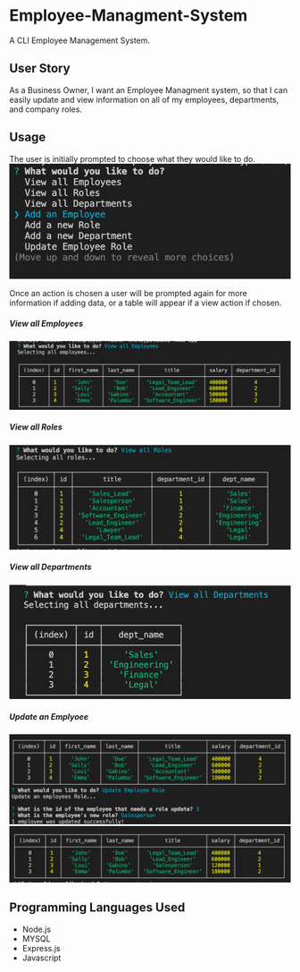 # Employee-Managment-System

A CLI Employee Management System.

## User Story
As a Business Owner, I want an Employee Managment system, so that I can easily update and view information on all of my employees, departments, and company roles.

## Usage
The user is initially prompted to choose what they would like to do. 
![Prompt Message](/images/startPrompt.png)

Once an action is chosen a user will be prompted again for more information if adding data, or a table will appear if a view action if chosen.
##### View all Employees
![Employees](/images/viewEmployees.png)
##### View all Roles
![Roles](/images/viewRoles.png)
##### View all Departments
![Departments](/images/viewDepts.png)
##### Update an Emplyoee
![Update Prompt](/images/updateEmployee.png)
![Updated Employee](/images/updatedEmployee.png)


## Programming Languages Used
* Node.js
* MYSQL 
* Express.js
* Javascript
